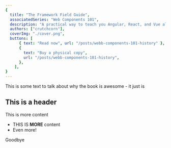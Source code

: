```yaml
---
{
  title: "The Framework Field Guide",
  associatedSeries: "Web Components 101",
  description: "A practical way to teach you Angular, React, and Vue all at once, removing that ever-present desire to switch carreers all programmers have.",
  authors: ["crutchcorn"],
  coverImg: "./cover.png",
  buttons: [
      { text: "Read now", url: "/posts/webb-components-101-history" },
      {
        text: "Buy a physical copy",
        url: "/posts/webb-components-101-history",
      },
    ],
}
---
```


This is some text to talk about why the book is awesome - it just is

## This is a header

This is more content

- THIS IS **MORE** content
- Even more!

Goodbye
